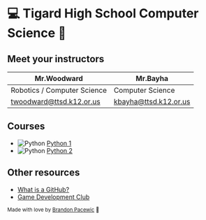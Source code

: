 # 💻 Tigard High School Computer Science 🐯

## Meet your instructors

<!-- <center> -->
| Mr.Woodward | Mr.Bayha |
| --- | --- |
| Robotics / Computer Science | Computer Science |
| twoodward@ttsd.k12.or.us | kbayha@ttsd.k12.or.us |
<!-- </center> -->

## Courses
- ![Python](https://icons.iconarchive.com/icons/papirus-team/papirus-apps/16/python-icon.png) [Python 1](https://github.com/TigardHighComputerScience/Python1Course)
- ![Python](https://icons.iconarchive.com/icons/papirus-team/papirus-apps/16/python-icon.png) [Python 2](https://github.com/TigardHighComputerScience/Python2Course)

## Other resources

- [What is a GitHub?](https://www.youtube.com/watch?v=w3jLJU7DT5E)
- [Game Development Club](https://github.com/TigardHighGDC)

<sub>Made with love by [Brandon Pacewic](https://github.com/BrandonPacewic) 💙</sub>

